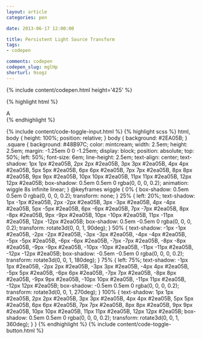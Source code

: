 ```yaml
---
layout: article
categories: pen

date: 2013-06-17 12:00:00

title: Persistent Light Source Transform
tags:
- codepen

comments: codepen
codepen_slug: mglHp
shorturl: 9sogz
---
```



{% include content/codepen.html height='425' %}

{% highlight html %}
<div class="square">A</div>
{% endhighlight %}

{% include content/code-toggle-input.html %}
{% highlight scss %}
html, body {
    height: 100%;
    position: relative;
}
body {
    background: #2EA05B;
}
.square {
    background: #48B97C;
    color: mintcream;
    width: 2.5em;
    height: 2.5em;
    margin: -1.25em 0 0 -1.25em;
    display: block;
    position: absolute;
    top: 50%;
    left: 50%;
    font-size: 6em;
    line-height: 2.5em;
    text-align: center;
    text-shadow: 1px 1px #2ea05B, 2px 2px #2ea05B, 3px 3px #2ea05B, 4px 4px #2ea05B, 5px 5px #2ea05B, 6px 6px #2ea05B, 7px 7px #2ea05B, 8px 8px #2ea05B, 9px 9px #2ea05B, 10px 10px #2ea05B, 11px 11px #2ea05B, 12px 12px #2ea05B;
    box-shadow: 0.5em 0.5em 0 rgba(0, 0, 0, 0.2);
    animation: wiggle 8s infinite linear;
}
@keyframes wiggle {
    0% {
        box-shadow: 0.5em 0.5em 0 rgba(0, 0, 0, 0.2);
        transform: none;
    }
    25% {
        left: 20%;
        text-shadow: 1px -1px #2ea05B,
                     2px -2px #2ea05B,
                     3px -3px #2ea05B,
                     4px -4px #2ea05B,
                     5px -5px #2ea05B,
                     6px -6px #2ea05B,
                     7px -7px #2ea05B,
                     8px -8px #2ea05B,
                     9px -9px #2ea05B,
                     10px -10px #2ea05B,
                     11px -11px #2ea05B,
                     12px -12px #2ea05B;
        box-shadow: 0.5em -0.5em 0 rgba(0, 0, 0, 0.2);
        transform: rotate3d(0, 0, 1, 90deg);
    }
    50% {
        text-shadow: -1px -1px #2ea05B,
                     -2px -2px #2ea05B,
                     -3px -3px #2ea05B,
                     -4px -4px #2ea05B,
                     -5px -5px #2ea05B,
                     -6px -6px #2ea05B,
                     -7px -7px #2ea05B,
                     -8px -8px #2ea05B,
                     -9px -9px #2ea05B,
                     -10px -10px #2ea05B,
                     -11px -11px #2ea05B,
                     -12px -12px #2ea05B;
        box-shadow: -0.5em -0.5em 0 rgba(0, 0, 0, 0.2);
        transform: rotate3d(0, 0, 1, 180deg);
    }
    75% {
        left: 75%;
        text-shadow: -1px 1px #2ea05B,
                     -2px 2px #2ea05B,
                     -3px 3px #2ea05B,
                     -4px 4px #2ea05B,
                     -5px 5px #2ea05B,
                     -6px 6px #2ea05B,
                     -7px 7px #2ea05B,
                     -8px 8px #2ea05B,
                     -9px 9px #2ea05B,
                     -10px 10px #2ea05B,
                     -11px 11px #2ea05B,
                     -12px 12px #2ea05B;
        box-shadow: -0.5em 0.5em 0 rgba(0, 0, 0, 0.2);
        transform: rotate3d(0, 0, 1, 270deg);
    }
    100% {
        text-shadow: 1px 1px #2ea05B,
                     2px 2px #2ea05B,
                     3px 3px #2ea05B,
                     4px 4px #2ea05B,
                     5px 5px #2ea05B,
                     6px 6px #2ea05B,
                     7px 7px #2ea05B,
                     8px 8px #2ea05B,
                     9px 9px #2ea05B,
                     10px 10px #2ea05B,
                     11px 11px #2ea05B,
                     12px 12px #2ea05B;
        box-shadow: 0.5em 0.5em 0 rgba(0, 0, 0, 0.2);
        transform: rotate3d(0, 0, 1, 360deg);
    }
}
{% endhighlight %}
{% include content/code-toggle-button.html %}
